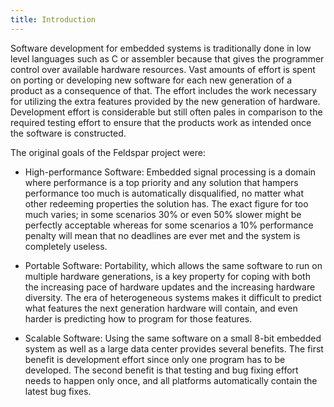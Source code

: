 ```yaml
---
title: Introduction
---
```


Software development for embedded systems is traditionally done in low level languages such as C or assembler because that gives the programmer control over available hardware resources. Vast amounts of effort is spent on porting or developing new software for each new generation of a product as a consequence of that. The effort includes the work necessary for utilizing the extra features provided by the new generation of hardware. Development effort is considerable but still often pales in comparison to the required testing effort to ensure that the products work as intended once the software is constructed.


The original goals of the Feldspar project were:

* High-performance Software:
Embedded signal processing is a domain where performance is a top priority and any solution that hampers performance too much is automatically disqualified, no matter what other redeeming properties the solution has. The exact figure for too much varies; in some scenarios 30% or even 50% slower might be perfectly acceptable whereas for some scenarios a 10% performance penalty will mean that no deadlines are ever met and the system is completely useless.

* Portable Software:
Portability, which allows the same software to run on multiple hardware generations, is a key property for coping with both the increasing pace of hardware updates and the increasing hardware diversity. The era of heterogeneous systems makes it difficult to predict what features the next generation hardware will contain, and even harder is predicting how to program for those features.

* Scalable Software:
Using the same software on a small 8-bit embedded system as well as a large data center provides several benefits. The first benefit is development effort since only one program has to be developed. The second benefit is that testing and bug fixing effort needs to happen only once, and all platforms automatically contain the latest bug fixes.

